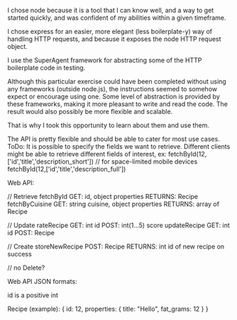 I chose node because it is a tool that I can know well, and a way to get started quickly, and was confident of my abilities within a given timeframe.

I chose express for an easier, more elegant (less boilerplate-y) way of handling HTTP requests, and because it exposes the node HTTP request object.

I use the SuperAgent framework for abstracting some of the HTTP boilerplate code in testing.

Although this particular exercise could have been completed without using any frameworks (outside node.js), the instructions seemed to somehow expect or encourage using one. Some level of abstraction is provided by these frameworks, making it more pleasant to write and read the code. The result would also possibly be more flexible and scalable. 

That is why I took this opportunity to learn about them and use them.

The API is pretty flexible and should be able to cater for most use cases.
ToDo: It is possible to specify the fields we want to retrieve. Different clients might be able to retrieve different fields of interest, ex: 
fetchById(12,['id','title','description_short']) // for space-limited mobile devices
fetchById(12,['id','title','description_full']) 


Web API:

// Retrieve
fetchById
	GET: id, object properties
	RETURNS: Recipe
fetchByCuisine
	GET: string cuisine, object properties
	RETURNS: array of Recipe

// Update
rateRecipe
	GET: int id
	POST: int(1...5) score
updateRecipe
	GET: int id
	POST: Recipe

// Create
storeNewRecipe
	POST: Recipe
	RETURNS: int id of new recipe on success

// no Delete?

Web API JSON formats:

id is a positive int

Recipe (example):
{
	id: 12,
	properties: {
		title: "Hello",
		fat_grams: 12
	}
}